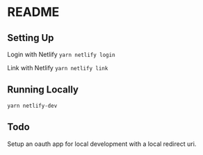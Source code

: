# README

## Setting Up

Login with Netlify
`yarn netlify login`

Link with Netlify
`yarn netlify link`

## Running Locally

`yarn netlify-dev`

## Todo

Setup an oauth app for local development with a local redirect uri.
